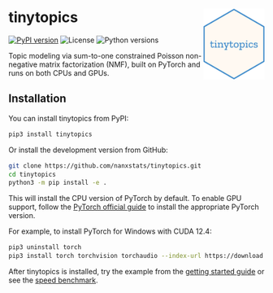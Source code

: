 # tinytopics <img src="docs/assets/logo.png" align="right" width="120" />

[![PyPI version](https://img.shields.io/pypi/v/tinytopics)](https://pypi.org/project/tinytopics/)
![License](https://img.shields.io/pypi/l/tinytopics)
![Python versions](https://img.shields.io/pypi/pyversions/tinytopics)

Topic modeling via sum-to-one constrained Poisson non-negative
matrix factorization (NMF), built on PyTorch and runs on both CPUs and GPUs.

## Installation

You can install tinytopics from PyPI:

```bash
pip3 install tinytopics
```

Or install the development version from GitHub:

```bash
git clone https://github.com/nanxstats/tinytopics.git
cd tinytopics
python3 -m pip install -e .
```

This will install the CPU version of PyTorch by default. To enable GPU support,
follow the [PyTorch official guide](https://pytorch.org/get-started/locally/)
to install the appropriate PyTorch version.

For example, to install PyTorch for Windows with CUDA 12.4:

```bash
pip3 uninstall torch
pip3 install torch torchvision torchaudio --index-url https://download.pytorch.org/whl/cu124
```

After tinytopics is installed, try the example from the
[getting started guide](https://nanx.me/tinytopics/articles/get-started/)
or see the [speed benchmark](https://nanx.me/tinytopics/articles/benchmark/).
